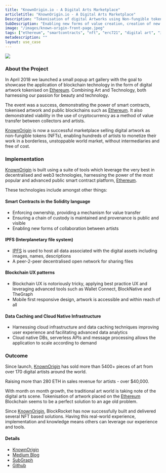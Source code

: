 ```yaml
---
title: "KnownOrigin.io - A Digital Arts Marketplace"
articletitle: "KnownOrigin.io - A Digital Arts Marketplace"
Description: "Tokenisation of digital Artworks using Non-fungible tokens (ERC-721)"
SubDescription: "Enabling new forms of value creation, creation of new markets for artist and creatives as well as providing new trustless collaboration tools with true ownership"
image: "/images/known-origin-front-page.jpeg"
tags: ["ethereum", "smartcontracts", "nft", "erc721", "digital art", "ipfs", "UX"]
metadescription: ""
layout: use_case
---
```


![](/images/known-origin-front-page.png)

### About the Project

In April 2018 we launched a small popup art gallery with the goal to showcase the application of blockchain technology in the form of digital artwork tokenised on <a href="https://ethereum.org" target="_blank">Ethereum</a>. 
Combining Art and Technology, both harnessing our passion for beauty and technology.  

The event was a success, demonstrating the power of smart contracts, tokenised artwork and public blockchains such as <a href="https://ethereum.org" target="_blank">Ethereum</a>. 
It also demonstrated viability in the use of cryptocurrency as a method of value transfer between collectors and artists.

[KnownOrigin](https://knownorigin.io) is now a successful marketplace selling digital artwork as non-fungible tokens (NFTs), 
enabling hundreds of artists to monetize their work in a borderless, unstoppable world market, without intermediaries and free of cost. 

### Implementation

[KnownOrigin](https://knownorigin.io) is built using a suite of tools which leverage the very best in decentralised and web3 technologies, 
harnessing the power of the most popular and advanced public smart contract platform, <a href="https://ethereum.org" target="_blank">Ethereum</a>.

These technologies include amongst other things:

#### Smart Contracts in the Solidity language
 * Enforcing ownership, providing a mechanism for value transfer
 * Ensuring a chain of custody is maintained and provenance is public and visible
 * Enabling new forms of collaboration between artists 

#### IPFS (Interplanetary file system)
 * <a href="https://ipfs.io" target="_blank">IPFS</a> is used to host all data associated with the digital assets including images, names, descriptions
 * A peer-2-peer decentralised open network for sharing files

#### Blockchain UX patterns  
 * Blockchain UX is notoriously tricky, applying best practice UX and leveraging advanced tools such as Wallet Connect, BlockNative and TheGraph 
 * Mobile first responsive design, artwork is accessible and within reach of all

#### Data Caching and Cloud Native Infrastructure
 * Harnessing cloud infrastructure and data caching techniques improving user experience and facilitating advanced data analytics 
 * Cloud native DBs, serverless APIs and message processing allows the application to scale according to demand
     
### Outcome

Since launch, [KnownOrigin](https://knownorigin.io) has sold more than 5400+ pieces of art from over 170 digital artists around the world. 

Raising more than 280 ETH in sales revenue for artists - over $40,000.

With month on month growth, the traditional art world is taking note of the digital arts scene. 
Tokenisation of artwork placed on the <a href="https://ethereum.org" target="_blank">Ethereum</a> Blockchain seems to be a perfect solution to an age old problem. 

Since [KnownOrigin](https://knownorigin.io), BlockRocket has now successfully built and delivered several NFT based solutions. 
Having this real-world experience, implementation and knowledge means others can leverage our experience and tools.  

#### Details 

* [KnownOrigin](https://knownorigin.io)
* [Medium Blog](https://medium.com/knownorigin)
* [SubGraph](https://thegraph.com/explorer/subgraph/knownorigin/known-origin)
* [Github](https://github.com/knownorigin)

<object data="/pdfs/KnownOrigin-ExecSummary.pdf" type="application/pdf" width="700px" height="500px">
    <embed src="/pdfs/KnownOrigin-ExecSummary.pdf"></embed>
</object>

